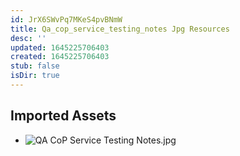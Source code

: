 ```yaml
---
id: JrX6SWvPq7MKeS4pvBNmW
title: Qa_cop_service_testing_notes Jpg Resources
desc: ''
updated: 1645225706403
created: 1645225706403
stub: false
isDir: true
---
```

## Imported Assets
- ![QA CoP Service Testing Notes.jpg](/assets/qa-cop-service-testing-notes.jpg)
